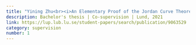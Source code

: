 ```yaml
---
title: "Yining Zhu<br><i>An Elementary Proof of the Jordan Curve Theorem and its Application to the Poincaré-Bendixson Theorem</i>"
description: Bachelor's thesis | Co-supervision | Lund, 2021
link: https://lup.lub.lu.se/student-papers/search/publication/9063529
category: supervision
number: 1
---
```



